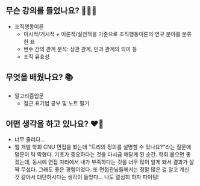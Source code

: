 ## 무슨 강의를 들었나요? 🧑🏻‍🏫
- 조직행동이론
    - 미시적/거시적 + 이론적/실천적을 기준으로 조직행동이론의 연구 분야를 분류한 표
    - 변수 간의 관계 분석: 상관 관계, 인과 관계의 의미 등
    - 조직 유효성

## 무엇을 배웠나요? 📚
- 알고리즘입문
    - 점근 표기법 공부 및 노트 필기

## 어떤 생각을 하고 있나요? ❤️‍🔥
- 너무 졸리다...
- 웹 개발 학회 CNU 면접을 봤는데 "트리의 정의를 설명할 수 있나요?"라는 질문에 말문이 턱 막혔다. 기초가 중요하다는 것을 다시금 깨닫게 된 순간. 학회 붙으면 좋겠는데, 동시에 면접 자리에서 내가 부족하다는 것을 너무 많이 알게 돼서 결과가 살짝 무섭다. 그래도 좋은 경험이었다. 또 면접관님들께서는 정말 많은 걸 알고 계신 것 같아서 대단하시다는 생각이 들었다... 나도 열심히 하자 파이팅!